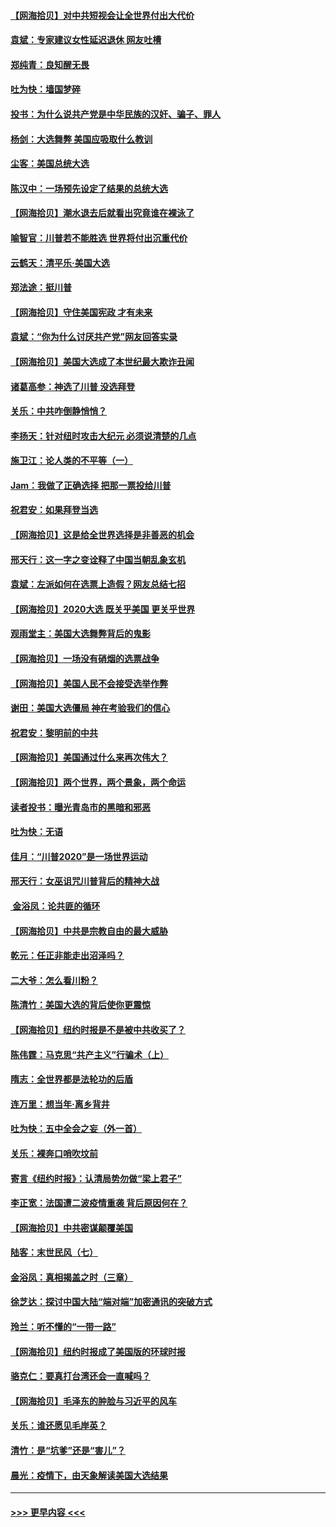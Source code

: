 #### [【网海拾贝】对中共短视会让全世界付出大代价](../pages/nsc993/n12546043.md?t=11131951) 
#### [袁斌：专家建议女性延迟退休 网友吐槽](../pages/nsc993/n12545424.md?t=11131951) 
#### [郑纯青：良知醒无畏](../pages/nsc993/n12545394.md?t=11131951) 
#### [吐为快：墙国梦碎](../pages/nsc993/n12545309.md?t=11131951) 
#### [投书：为什么说共产党是中华民族的汉奸、骗子、罪人](../pages/nsc993/n12545089.md?t=11131951) 
#### [杨剑：大选舞弊 美国应吸取什么教训](../pages/nsc993/n12543937.md?t=11131951) 
#### [尘客：美国总统大选](../pages/nsc993/n12543828.md?t=11131951) 
#### [陈汉中：一场预先设定了结果的总统大选](../pages/nsc993/n12543564.md?t=11131951) 
#### [【网海拾贝】潮水退去后就看出究竟谁在裸泳了](../pages/nsc993/n12543321.md?t=11131951) 
#### [喻智官：川普若不能胜选 世界将付出沉重代价](../pages/nsc993/n12541352.md?t=11131951) 
#### [云鹤天：清平乐‧美国大选](../pages/nsc993/n12540916.md?t=11131951) 
#### [郑法途：挺川普](../pages/nsc993/n12540898.md?t=11131951) 
#### [【网海拾贝】守住美国宪政 才有未来](../pages/nsc993/n12540423.md?t=11131951) 
#### [袁斌：“你为什么讨厌共产党”网友回答实录](../pages/nsc993/n12540208.md?t=11131951) 
#### [【网海拾贝】美国大选成了本世纪最大欺诈丑闻](../pages/nsc993/n12538029.md?t=11131951) 
#### [诸葛高参：神选了川普 没选拜登](../pages/nsc993/n12537664.md?t=11131951) 
#### [关乐：中共咋倒静悄悄？](../pages/nsc993/n12537615.md?t=11131951) 
#### [李扬天：针对纽时攻击大纪元 必须说清楚的几点](../pages/nsc993/n12536001.md?t=11131951) 
#### [施卫江：论人类的不平等（一）](../pages/nsc993/n12535700.md?t=11131951) 
#### [Jam：我做了正确选择 把那一票投给川普](../pages/nsc993/n12535743.md?t=11131951) 
#### [祝君安：如果拜登当选](../pages/nsc993/n12535726.md?t=11131951) 
#### [【网海拾贝】这是给全世界选择是非善恶的机会](../pages/nsc993/n12535061.md?t=11131951) 
#### [邢天行：这一字之变诠释了中国当朝乱象玄机](../pages/nsc993/n12533446.md?t=11131951) 
#### [袁斌：左派如何在选票上造假？网友总结七招](../pages/nsc993/n12533180.md?t=11131951) 
#### [【网海拾贝】2020大选 既关乎美国 更关乎世界](../pages/nsc993/n12533161.md?t=11131951) 
#### [观雨堂主：美国大选舞弊背后的鬼影](../pages/nsc993/n12533153.md?t=11131951) 
#### [【网海拾贝】一场没有硝烟的选票战争](../pages/nsc993/n12531883.md?t=11131951) 
#### [【网海拾贝】美国人民不会接受选举作弊](../pages/nsc993/n12528850.md?t=11131951) 
#### [谢田：美国大选僵局 神在考验我们的信心](../pages/nsc993/n12527932.md?t=11131951) 
#### [祝君安：黎明前的中共](../pages/nsc993/n12524071.md?t=11131951) 
#### [【网海拾贝】美国通过什么来再次伟大？](../pages/nsc993/n12523844.md?t=11131951) 
#### [【网海拾贝】两个世界，两个景象，两个命运](../pages/nsc993/n12521419.md?t=11131951) 
#### [读者投书：曝光青岛市的黑暗和邪恶](../pages/nsc993/n12520988.md?t=11131951) 
#### [吐为快：无语](../pages/nsc993/n12518588.md?t=11131951) 
#### [佳月：“川普2020”是一场世界运动](../pages/nsc993/n12518581.md?t=11131951) 
#### [邢天行：女巫诅咒川普背后的精神大战](../pages/nsc993/n12517257.md?t=11131951) 
#### [ 金浴凤：论共匪的循环](../pages/nsc993/n12517133.md?t=11131951) 
#### [【网海拾贝】中共是宗教自由的最大威胁](../pages/nsc993/n12516879.md?t=11131951) 
#### [乾元：任正非能走出沼泽吗？](../pages/nsc993/n12515831.md?t=11131951) 
#### [二大爷：怎么看川粉？](../pages/nsc993/n12515820.md?t=11131951) 
#### [陈清竹：美国大选的背后使你更震惊](../pages/nsc993/n12515589.md?t=11131951) 
#### [【网海拾贝】纽约时报是不是被中共收买了？](../pages/nsc993/n12515122.md?t=11131951) 
#### [陈伟霆：马克思“共产主义”行骗术（上）](../pages/nsc993/n12510217.md?t=11131951) 
#### [隋志：全世界都是法轮功的后盾](../pages/nsc993/n12510636.md?t=11131951) 
#### [连万里：想当年‧离乡背井](../pages/nsc993/n12510623.md?t=11131951) 
#### [吐为快：五中全会之妄（外一首）](../pages/nsc993/n12510470.md?t=11131951) 
#### [关乐：裸奔口哨吹坟前](../pages/nsc993/n12510403.md?t=11131951) 
#### [寄言《纽约时报》：认清局势勿做“梁上君子”](../pages/nsc993/n12510042.md?t=11131951) 
#### [李正宽：法国遭二波疫情重袭 背后原因何在？](../pages/nsc993/n12509971.md?t=11131951) 
#### [【网海拾贝】中共密谋颠覆美国](../pages/nsc993/n12509816.md?t=11131951) 
#### [陆客：末世民风（七）](../pages/nsc993/n12507822.md?t=11131951) 
#### [金浴凤：真相揭盖之时（三章）](../pages/nsc993/n12507804.md?t=11131951) 
#### [徐芝达：探讨中国大陆“端对端”加密通讯的突破方式](../pages/nsc993/n12507682.md?t=11131951) 
#### [玲兰：听不懂的“一带一路”](../pages/nsc993/n12507669.md?t=11131951) 
#### [【网海拾贝】纽约时报成了美国版的环球时报](../pages/nsc993/n12507053.md?t=11131951) 
#### [骆克仁：要真打台湾还会一直喊吗？](../pages/nsc993/n12506843.md?t=11131951) 
#### [【网海拾贝】毛泽东的肿脸与习近平的风车](../pages/nsc993/n12504537.md?t=11131951) 
#### [关乐：谁还愿见毛岸英？](../pages/nsc993/n12503866.md?t=11131951) 
#### [清竹：是“坑爹”还是“害儿”？](../pages/nsc993/n12503034.md?t=11131951) 
#### [晨光：疫情下，由天象解读美国大选结果](../pages/nsc993/n12502536.md?t=11131951) 

----
#### [ >>> 更早内容 <<< ](../indexes/nsc993-earlier.md)

